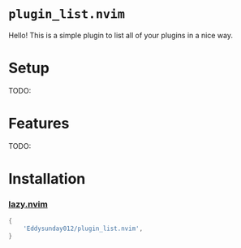# `plugin_list.nvim`

Hello! This is a simple plugin to list all of your plugins in a nice way.

# Setup

TODO:

# Features

TODO:

# Installation

### [lazy.nvim](https://github.com/folke/lazy.nvim)

```lua
{
    'Eddysunday012/plugin_list.nvim',
}
```
